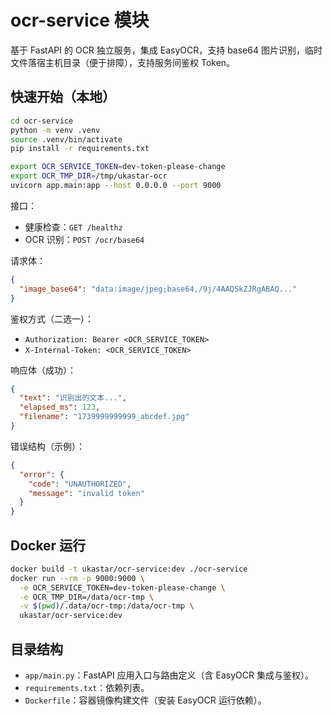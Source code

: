 # ocr-service 模块

基于 FastAPI 的 OCR 独立服务，集成 EasyOCR，支持 base64 图片识别，临时文件落宿主机目录（便于排障），支持服务间鉴权 Token。

## 快速开始（本地）

```bash
cd ocr-service
python -m venv .venv
source .venv/bin/activate
pip install -r requirements.txt

export OCR_SERVICE_TOKEN=dev-token-please-change
export OCR_TMP_DIR=/tmp/ukastar-ocr
uvicorn app.main:app --host 0.0.0.0 --port 9000
```

接口：
- 健康检查：`GET /healthz`
- OCR 识别：`POST /ocr/base64`

请求体：
```json
{
  "image_base64": "data:image/jpeg;base64,/9j/4AAQSkZJRgABAQ..."
}
```

鉴权方式（二选一）：
- `Authorization: Bearer <OCR_SERVICE_TOKEN>`
- `X-Internal-Token: <OCR_SERVICE_TOKEN>`

响应体（成功）：
```json
{
  "text": "识别出的文本...",
  "elapsed_ms": 123,
  "filename": "1739999999999_abcdef.jpg"
}
```

错误结构（示例）：
```json
{
  "error": {
    "code": "UNAUTHORIZED",
    "message": "invalid token"
  }
}
```

## Docker 运行

```bash
docker build -t ukastar/ocr-service:dev ./ocr-service
docker run --rm -p 9000:9000 \
  -e OCR_SERVICE_TOKEN=dev-token-please-change \
  -e OCR_TMP_DIR=/data/ocr-tmp \
  -v $(pwd)/.data/ocr-tmp:/data/ocr-tmp \
  ukastar/ocr-service:dev
```

## 目录结构

- `app/main.py`：FastAPI 应用入口与路由定义（含 EasyOCR 集成与鉴权）。
- `requirements.txt`：依赖列表。
- `Dockerfile`：容器镜像构建文件（安装 EasyOCR 运行依赖）。
